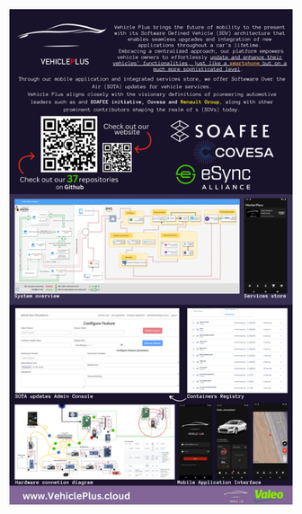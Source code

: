 <img src="../images/poster.png" onerror="this.onerror=null; this.src='../images/Embedded Architecture.png'" title="Embedded Architecture">

